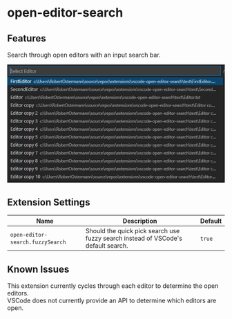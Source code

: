 # open-editor-search

## Features

Search through open editors with an input search bar.

![open-editor-search](images/search.png)

## Extension Settings

| Name                             | Description                                                                       | Default |
| -------------------------------- | --------------------------------------------------------------------------------- | ------- |
| `open-editor-search.fuzzySearch` | Should the quick pick search use fuzzy search instead of VSCode's default search. | `true`  |

## Known Issues

This extension currently cycles through each editor to determine the open editors.  
VSCode does not currently provide an API to determine which editors are open.
